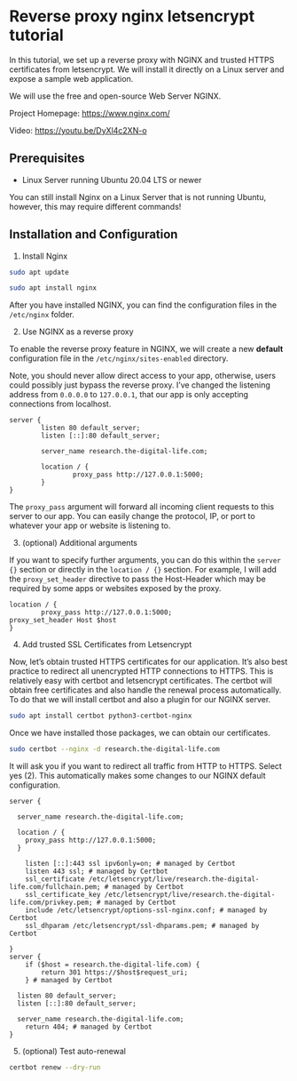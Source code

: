 # Reverse proxy nginx letsencrypt tutorial
In this tutorial, we set up a reverse proxy with NGINX and trusted HTTPS certificates from letsencrypt. We will install it directly on a Linux server and expose a sample web application.

We will use the free and open-source Web Server NGINX.

Project Homepage: https://www.nginx.com/

Video: https://youtu.be/DyXl4c2XN-o

## Prerequisites

- Linux Server running Ubuntu 20.04 LTS or newer

You can still install Nginx on a Linux Server that is not running Ubuntu, however, this may require different commands!

## Installation and Configuration

1. Install Nginx

```bash
sudo apt update

sudo apt install nginx
```

After you have installed NGINX, you can find the configuration files in the `/etc/nginx` folder.

2. Use NGINX as a reverse proxy

To enable the reverse proxy feature in NGINX, we will create a new **default** configuration file in the `/etc/nginx/sites-enabled` directory.

Note, you should never allow direct access to your app, otherwise, users could possibly just bypass the reverse proxy. I’ve changed the listening address from `0.0.0.0` to `127.0.0.1`, that our app is only accepting connections from localhost.

```nginx
server {
        listen 80 default_server;
        listen [::]:80 default_server;

        server_name research.the-digital-life.com;

        location / {
                proxy_pass http://127.0.0.1:5000;
        }
}
```

The `proxy_pass` argument will forward all incoming client requests to this server to our app. You can easily change the protocol, IP, or port to whatever your app or website is listening to.

3. (optional) Additional arguments

If you want to specify further arguments, you can do this within the `server {}` section or directly in the `location / {}` section. For example, I will add the `proxy_set_header` directive to pass the Host-Header which may be required by some apps or websites exposed by the proxy.

```nginx
location / {
        proxy_pass http://127.0.0.1:5000;
proxy_set_header Host $host
}
```

4. Add trusted SSL Certificates from Letsencrypt

Now, let’s obtain trusted HTTPS certificates for our application. It’s also best practice to redirect all unencrypted HTTP connections to HTTPS. This is relatively easy with certbot and letsencrypt certificates. The certbot will obtain free certificates and also handle the renewal process automatically. To do that we will install certbot and also a plugin for our NGINX server.

```bash
sudo apt install certbot python3-certbot-nginx
```

Once we have installed those packages, we can obtain our certificates.

```bash
sudo certbot --nginx -d research.the-digital-life.com
```

It will ask you if you want to redirect all traffic from HTTP to HTTPS. Select yes (2). This automatically makes some changes to our NGINX default configuration.

```nginx
server {

  server_name research.the-digital-life.com;
 
  location / {
    proxy_pass http://127.0.0.1:5000;
  }

    listen [::]:443 ssl ipv6only=on; # managed by Certbot
    listen 443 ssl; # managed by Certbot
    ssl_certificate /etc/letsencrypt/live/research.the-digital-life.com/fullchain.pem; # managed by Certbot
    ssl_certificate_key /etc/letsencrypt/live/research.the-digital-life.com/privkey.pem; # managed by Certbot
    include /etc/letsencrypt/options-ssl-nginx.conf; # managed by Certbot
    ssl_dhparam /etc/letsencrypt/ssl-dhparams.pem; # managed by Certbot

}
server {
    if ($host = research.the-digital-life.com) {
        return 301 https://$host$request_uri;
    } # managed by Certbot

  listen 80 default_server;
  listen [::]:80 default_server;

  server_name research.the-digital-life.com;
    return 404; # managed by Certbot
}
```

5. (optional) Test auto-renewal

```bash
certbot renew --dry-run
```